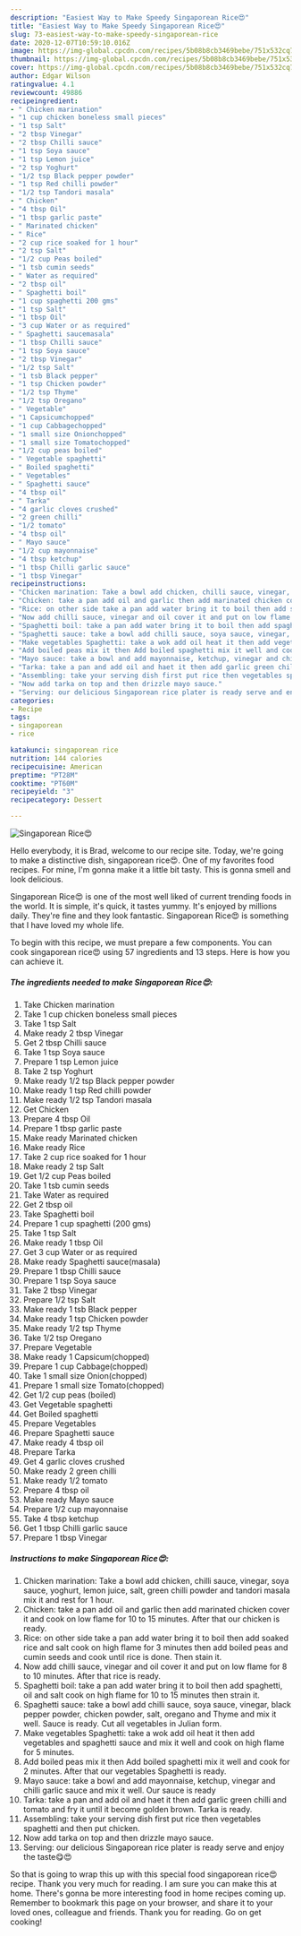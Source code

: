```yaml
---
description: "Easiest Way to Make Speedy Singaporean Rice😍"
title: "Easiest Way to Make Speedy Singaporean Rice😍"
slug: 73-easiest-way-to-make-speedy-singaporean-rice
date: 2020-12-07T10:59:10.016Z
image: https://img-global.cpcdn.com/recipes/5b08b8cb3469bebe/751x532cq70/singaporean-rice😍-recipe-main-photo.jpg
thumbnail: https://img-global.cpcdn.com/recipes/5b08b8cb3469bebe/751x532cq70/singaporean-rice😍-recipe-main-photo.jpg
cover: https://img-global.cpcdn.com/recipes/5b08b8cb3469bebe/751x532cq70/singaporean-rice😍-recipe-main-photo.jpg
author: Edgar Wilson
ratingvalue: 4.1
reviewcount: 49886
recipeingredient:
- " Chicken marination"
- "1 cup chicken boneless small pieces"
- "1 tsp Salt"
- "2 tbsp Vinegar"
- "2 tbsp Chilli sauce"
- "1 tsp Soya sauce"
- "1 tsp Lemon juice"
- "2 tsp Yoghurt"
- "1/2 tsp Black pepper powder"
- "1 tsp Red chilli powder"
- "1/2 tsp Tandori masala"
- " Chicken"
- "4 tbsp Oil"
- "1 tbsp garlic paste"
- " Marinated chicken"
- " Rice"
- "2 cup rice soaked for 1 hour"
- "2 tsp Salt"
- "1/2 cup Peas boiled"
- "1 tsb cumin seeds"
- " Water as required"
- "2 tbsp oil"
- " Spaghetti boil"
- "1 cup spaghetti 200 gms"
- "1 tsp Salt"
- "1 tbsp Oil"
- "3 cup Water or as required"
- " Spaghetti saucemasala"
- "1 tbsp Chilli sauce"
- "1 tsp Soya sauce"
- "2 tbsp Vinegar"
- "1/2 tsp Salt"
- "1 tsb Black pepper"
- "1 tsp Chicken powder"
- "1/2 tsp Thyme"
- "1/2 tsp Oregano"
- " Vegetable"
- "1 Capsicumchopped"
- "1 cup Cabbagechopped"
- "1 small size Onionchopped"
- "1 small size Tomatochopped"
- "1/2 cup peas boiled"
- " Vegetable spaghetti"
- " Boiled spaghetti"
- " Vegetables"
- " Spaghetti sauce"
- "4 tbsp oil"
- " Tarka"
- "4 garlic cloves crushed"
- "2 green chilli"
- "1/2 tomato"
- "4 tbsp oil"
- " Mayo sauce"
- "1/2 cup mayonnaise"
- "4 tbsp ketchup"
- "1 tbsp Chilli garlic sauce"
- "1 tbsp Vinegar"
recipeinstructions:
- "Chicken marination: Take a bowl add chicken, chilli sauce, vinegar, soya sauce, yoghurt, lemon juice, salt, green chilli powder and tandori masala mix it and rest for 1 hour."
- "Chicken: take a pan add oil and garlic then add marinated chicken cover it and cook on low flame for 10 to 15 minutes. After that our chicken is ready."
- "Rice: on other side take a pan add water bring it to boil then add soaked rice and salt cook on high flame for 3 minutes then add boiled peas and cumin seeds and cook until rice is done. Then stain it."
- "Now add chilli sauce, vinegar and oil cover it and put on low flame for 8 to 10 minutes. After that rice is ready."
- "Spaghetti boil: take a pan add water bring it to boil then add spaghetti, oil and salt cook on high flame for 10 to 15 minutes then strain it."
- "Spaghetti sauce: take a bowl add chilli sauce, soya sauce, vinegar, black pepper powder, chicken powder, salt, oregano and Thyme and mix it well. Sauce is ready. Cut all vegetables in Julian form."
- "Make vegetables Spaghetti: take a wok add oil heat it then add vegetables and spaghetti sauce and mix it well and cook on high flame for 5 minutes."
- "Add boiled peas mix it then Add boiled spaghetti mix it well and cook for 2 minutes. After that our vegetables Spaghetti is ready."
- "Mayo sauce: take a bowl and add mayonnaise, ketchup, vinegar and chilli garlic sauce and mix it well. Our sauce is ready"
- "Tarka: take a pan and add oil and haet it then add garlic green chilli and tomato and fry it until it become golden brown. Tarka is ready."
- "Assembling: take your serving dish first put rice then vegetables spaghetti and then put chicken."
- "Now add tarka on top and then drizzle mayo sauce."
- "Serving: our delicious Singaporean rice plater is ready serve and enjoy the taste😋😍"
categories:
- Recipe
tags:
- singaporean
- rice

katakunci: singaporean rice 
nutrition: 144 calories
recipecuisine: American
preptime: "PT28M"
cooktime: "PT60M"
recipeyield: "3"
recipecategory: Dessert

---
```



![Singaporean Rice😍](https://img-global.cpcdn.com/recipes/5b08b8cb3469bebe/751x532cq70/singaporean-rice😍-recipe-main-photo.jpg)

Hello everybody, it is Brad, welcome to our recipe site. Today, we're going to make a distinctive dish, singaporean rice😍. One of my favorites food recipes. For mine, I'm gonna make it a little bit tasty. This is gonna smell and look delicious.

Singaporean Rice😍 is one of the most well liked of current trending foods in the world. It is simple, it's quick, it tastes yummy. It's enjoyed by millions daily. They're fine and they look fantastic. Singaporean Rice😍 is something that I have loved my whole life.




To begin with this recipe, we must prepare a few components. You can cook singaporean rice😍 using 57 ingredients and 13 steps. Here is how you can achieve it.

<!--inarticleads1-->

##### The ingredients needed to make Singaporean Rice😍:

1. Take  Chicken marination
1. Take 1 cup chicken boneless small pieces
1. Take 1 tsp Salt
1. Make ready 2 tbsp Vinegar
1. Get 2 tbsp Chilli sauce
1. Take 1 tsp Soya sauce
1. Prepare 1 tsp Lemon juice
1. Take 2 tsp Yoghurt
1. Make ready 1/2 tsp Black pepper powder
1. Make ready 1 tsp Red chilli powder
1. Make ready 1/2 tsp Tandori masala
1. Get  Chicken
1. Prepare 4 tbsp Oil
1. Prepare 1 tbsp garlic paste
1. Make ready  Marinated chicken
1. Make ready  Rice
1. Take 2 cup rice soaked for 1 hour
1. Make ready 2 tsp Salt
1. Get 1/2 cup Peas boiled
1. Take 1 tsb cumin seeds
1. Take  Water as required
1. Get 2 tbsp oil
1. Take  Spaghetti boil
1. Prepare 1 cup spaghetti (200 gms)
1. Take 1 tsp Salt
1. Make ready 1 tbsp Oil
1. Get 3 cup Water or as required
1. Make ready  Spaghetti sauce(masala)
1. Prepare 1 tbsp Chilli sauce
1. Prepare 1 tsp Soya sauce
1. Take 2 tbsp Vinegar
1. Prepare 1/2 tsp Salt
1. Make ready 1 tsb Black pepper
1. Make ready 1 tsp Chicken powder
1. Make ready 1/2 tsp Thyme
1. Take 1/2 tsp Oregano
1. Prepare  Vegetable
1. Make ready 1 Capsicum(chopped)
1. Prepare 1 cup Cabbage(chopped)
1. Take 1 small size Onion(chopped)
1. Prepare 1 small size Tomato(chopped)
1. Get 1/2 cup peas (boiled)
1. Get  Vegetable spaghetti
1. Get  Boiled spaghetti
1. Prepare  Vegetables
1. Prepare  Spaghetti sauce
1. Make ready 4 tbsp oil
1. Prepare  Tarka
1. Get 4 garlic cloves crushed
1. Make ready 2 green chilli
1. Make ready 1/2 tomato
1. Prepare 4 tbsp oil
1. Make ready  Mayo sauce
1. Prepare 1/2 cup mayonnaise
1. Take 4 tbsp ketchup
1. Get 1 tbsp Chilli garlic sauce
1. Prepare 1 tbsp Vinegar




<!--inarticleads2-->

##### Instructions to make Singaporean Rice😍:

1. Chicken marination: Take a bowl add chicken, chilli sauce, vinegar, soya sauce, yoghurt, lemon juice, salt, green chilli powder and tandori masala mix it and rest for 1 hour.
1. Chicken: take a pan add oil and garlic then add marinated chicken cover it and cook on low flame for 10 to 15 minutes. After that our chicken is ready.
1. Rice: on other side take a pan add water bring it to boil then add soaked rice and salt cook on high flame for 3 minutes then add boiled peas and cumin seeds and cook until rice is done. Then stain it.
1. Now add chilli sauce, vinegar and oil cover it and put on low flame for 8 to 10 minutes. After that rice is ready.
1. Spaghetti boil: take a pan add water bring it to boil then add spaghetti, oil and salt cook on high flame for 10 to 15 minutes then strain it.
1. Spaghetti sauce: take a bowl add chilli sauce, soya sauce, vinegar, black pepper powder, chicken powder, salt, oregano and Thyme and mix it well. Sauce is ready. Cut all vegetables in Julian form.
1. Make vegetables Spaghetti: take a wok add oil heat it then add vegetables and spaghetti sauce and mix it well and cook on high flame for 5 minutes.
1. Add boiled peas mix it then Add boiled spaghetti mix it well and cook for 2 minutes. After that our vegetables Spaghetti is ready.
1. Mayo sauce: take a bowl and add mayonnaise, ketchup, vinegar and chilli garlic sauce and mix it well. Our sauce is ready
1. Tarka: take a pan and add oil and haet it then add garlic green chilli and tomato and fry it until it become golden brown. Tarka is ready.
1. Assembling: take your serving dish first put rice then vegetables spaghetti and then put chicken.
1. Now add tarka on top and then drizzle mayo sauce.
1. Serving: our delicious Singaporean rice plater is ready serve and enjoy the taste😋😍




So that is going to wrap this up with this special food singaporean rice😍 recipe. Thank you very much for reading. I am sure you can make this at home. There's gonna be more interesting food in home recipes coming up. Remember to bookmark this page on your browser, and share it to your loved ones, colleague and friends. Thank you for reading. Go on get cooking!
